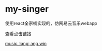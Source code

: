 # my-singer

使用react全家桶实现的，仿网易云音乐webapp

查看点击链接

<a target="_blank" href="https://music.liangjiang.win">music.liangjiang.win</a>
